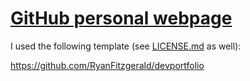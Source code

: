 # [GitHub personal webpage](nachordo.github.io)

I used the following template (see [LICENSE.md](LICENSE.md) as well):

https://github.com/RyanFitzgerald/devportfolio

